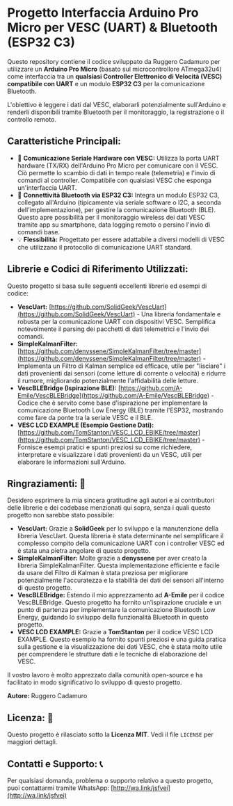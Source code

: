 # Progetto Interfaccia Arduino Pro Micro per VESC (UART) & Bluetooth (ESP32 C3)

Questo repository contiene il codice sviluppato da Ruggero Cadamuro per utilizzare un **Arduino Pro Micro** (basato sul microcontrollore ATmega32u4) come interfaccia tra un **qualsiasi Controller Elettronico di Velocità (VESC) compatibile con UART** e un modulo **ESP32 C3** per la comunicazione Bluetooth.

L'obiettivo è leggere i dati dal VESC, elaborarli potenzialmente sull'Arduino e renderli disponibili tramite Bluetooth per il monitoraggio, la registrazione o il controllo remoto.

## Caratteristiche Principali:

*   🔌 **Comunicazione Seriale Hardware con VESC:** Utilizza la porta UART hardware (TX/RX) dell'Arduino Pro Micro per comunicare con il VESC. Ciò permette lo scambio di dati in tempo reale (telemetria) e l'invio di comandi al controller. Compatibile con qualsiasi VESC che esponga un'interfaccia UART.
*   📡 **Connettività Bluetooth via ESP32 C3:** Integra un modulo ESP32 C3, collegato all'Arduino (tipicamente via seriale software o I2C, a seconda dell'implementazione), per gestire la comunicazione Bluetooth (BLE). Questo apre possibilità per il monitoraggio wireless dei dati VESC tramite app su smartphone, data logging remoto o persino l'invio di comandi base.
*   💡 **Flessibilità:** Progettato per essere adattabile a diversi modelli di VESC che utilizzano il protocollo di comunicazione UART standard.

## Librerie e Codici di Riferimento Utilizzati:

Questo progetto si basa sulle seguenti eccellenti librerie ed esempi di codice:

*   **VescUart:** [https://github.com/SolidGeek/VescUart](https://github.com/SolidGeek/VescUart) - Una libreria fondamentale e robusta per la comunicazione UART con dispositivi VESC. Semplifica notevolmente il parsing dei pacchetti di dati telemetrici e l'invio dei comandi.
*   **SimpleKalmanFilter:** [https://github.com/denyssene/SimpleKalmanFilter/tree/master](https://github.com/denyssene/SimpleKalmanFilter/tree/master) - Implementa un Filtro di Kalman semplice ed efficace, utile per "lisciare" i dati provenienti dai sensori (come letture di corrente o velocità) e ridurre il rumore, migliorando potenzialmente l'affidabilità delle letture.
*   **VescBLEBridge (Ispirazione BLE):** [https://github.com/A-Emile/VescBLEBridge](https://github.com/A-Emile/VescBLEBridge) - Codice che è servito come base d'ispirazione per implementare la comunicazione Bluetooth Low Energy (BLE) tramite l'ESP32, mostrando come fare da ponte tra la seriale VESC e il BLE.
*   **VESC LCD EXAMPLE (Esempio Gestione Dati):** [https://github.com/TomStanton/VESC_LCD_EBIKE/tree/master](https://github.com/TomStanton/VESC_LCD_EBIKE/tree/master) - Fornisce esempi pratici e spunti preziosi su come richiedere, interpretare e visualizzare i dati provenienti da un VESC, utili per elaborare le informazioni sull'Arduino.

## Ringraziamenti: 🙏

Desidero esprimere la mia sincera gratitudine agli autori e ai contributori delle librerie e dei codebase menzionati qui sopra, senza i quali questo progetto non sarebbe stato possibile:

*   **VescUart:** Grazie a **SolidGeek** per lo sviluppo e la manutenzione della libreria VescUart. Questa libreria è stata determinante nel semplificare il complesso compito della comunicazione UART con i controller VESC ed è stata una pietra angolare di questo progetto.
*   **SimpleKalmanFilter:** Molte grazie a **denyssene** per aver creato la libreria SimpleKalmanFilter. Questa implementazione efficiente e facile da usare del Filtro di Kalman è stata preziosa per migliorare potenzialmente l'accuratezza e la stabilità dei dati dei sensori all'interno di questo progetto.
*   **VescBLEBridge:** Estendo il mio apprezzamento ad **A-Emile** per il codice VescBLEBridge. Questo progetto ha fornito un'ispirazione cruciale e un punto di partenza per implementare la comunicazione Bluetooth Low Energy, guidando lo sviluppo della funzionalità Bluetooth in questo progetto.
*   **VESC LCD EXAMPLE:** Grazie a **TomStanton** per il codice VESC LCD EXAMPLE. Questo esempio ha fornito spunti preziosi e una guida pratica sulla gestione e la visualizzazione dei dati VESC, che è stata molto utile per comprendere le strutture dati e le tecniche di elaborazione del VESC.

Il vostro lavoro è molto apprezzato dalla comunità open-source e ha facilitato in modo significativo lo sviluppo di questo progetto.

**Autore:** Ruggero Cadamuro

## Licenza: 📝

Questo progetto è rilasciato sotto la **Licenza MIT**. Vedi il file `LICENSE` per maggiori dettagli.

## Contatti e Supporto: 📞

Per qualsiasi domanda, problema o supporto relativo a questo progetto, puoi contattarmi tramite WhatsApp: [http://wa.link/jsfvei](http://wa.link/jsfvei)